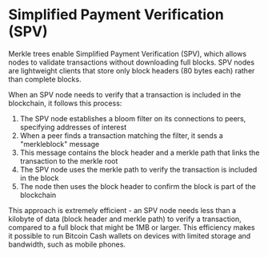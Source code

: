 # Simplified Payment Verification (SPV)

Merkle trees enable Simplified Payment Verification (SPV), which allows nodes to validate transactions without downloading full blocks. SPV nodes are lightweight clients that store only block headers (80 bytes each) rather than complete blocks.

When an SPV node needs to verify that a transaction is included in the blockchain, it follows this process:

1. The SPV node establishes a bloom filter on its connections to peers, specifying addresses of interest
2. When a peer finds a transaction matching the filter, it sends a "merkleblock" message
3. This message contains the block header and a merkle path that links the transaction to the merkle root
4. The SPV node uses the merkle path to verify the transaction is included in the block
5. The node then uses the block header to confirm the block is part of the blockchain

This approach is extremely efficient - an SPV node needs less than a kilobyte of data (block header and merkle path) to verify a transaction, compared to a full block that might be 1MB or larger. This efficiency makes it possible to run Bitcoin Cash wallets on devices with limited storage and bandwidth, such as mobile phones.